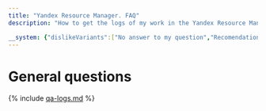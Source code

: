 ```yaml
---
title: "Yandex Resource Manager. FAQ"
description: "How to get the logs of my work in the Yandex Resource Manager service? Answers to this and other questions in this article."

__system: {"dislikeVariants":["No answer to my question","Recomendations didn't help","The content doesn't match title","Other"]}
---
```



# General questions

{% include [qa-logs.md](../../_includes/qa-logs.md) %}